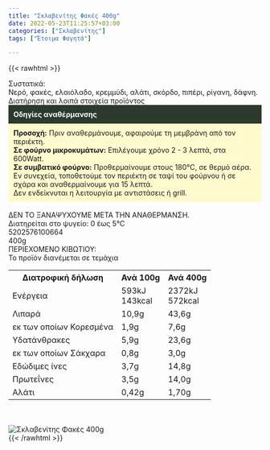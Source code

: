 ```yaml
---
title: "Σκλαβενίτης Φακές 400g"
date: 2022-05-23T11:25:57+03:00
categories: ["Σκλαβενίτης"]
tags: ["Έτοιμα Φαγητά"]

---
```

{{< rawhtml >}}

<div class="sload473"><div class="product"><div id="sistatika">Συστατικά:</div><div class="alltext">Νερό, φακές, ελαιόλαδο, κρεμμύδι, αλάτι, σκόρδο, πιπέρι, ρίγανη, δάφνη.</div><div id="loipa">Διατήρηση και λοιπά στοιχεία προϊόντος</div><div class="alltext"><div style="background:#2b3a2d;padding:10px;color:#fff"><b>Οδηγίες αναθέρμανσης</b></div><div style="background:#ffface;padding:10px;"><b>Προσοχή:</b> Πριν αναθερμάνουμε, αφαιρούμε τη μεμβράνη από τον περιέκτη.<br><b>Σε φούρνο μικροκυμάτων:</b> Επιλέγουμε χρόνο 2 - 3 λεπτά, στα 600Watt.<br><b>Σε συμβατικό φούρνο:</b> Προθερμαίνουμε στους 180°C, σε θερμό αέρα. Εν συνεχεία, τοποθετούμε τον περιέκτη σε ταψί του φούρνου ή σε σχάρα και αναθερμαίνουμε για 15 λεπτά.<br>Δεν ενδείκνυται η λειτουργία με αντιστάσεις ή grill.</div><br>ΔΕΝ ΤΟ ΞΑΝΑΨΥΧΟΥΜΕ ΜΕΤΑ ΤΗΝ ΑΝΑΘΕΡΜΑΝΣΗ.<br>Διατηρείται στο ψυγείο: 0 έως 5°C<br></div><div id="barcode"><div id="barimage1"></div><span id="bartext">5202576100664</span></div><div id="varos"><div id="varosimage1"></div><span id="varostext">400g</span></div><div id="kivotio">ΠΕΡΙΕΧΟΜΕΝΟ ΚΙΒΩΤΙΟΥ:<br>Το προϊόν διανέμεται σε τεμάχια</div><div class="tabout"><table id="diatable"><tbody><tr><th>Διατροφική δήλωση</th><th>Ανά 100g</th><th>Ανά 400g</th></tr><tr><td class="texr2">Ενέργεια</td><td class="texr">593kJ<br>143kcal</td><td class="texr">2372kJ<br>572kcal</td></tr><tr><td class="texr2">Λιπαρά</td><td class="texr">10,9g</td><td class="texr">43,6g</td></tr><tr><td class="gray">εκ των οποίων Κορεσµένα</td><td class="gray2">1,9g</td><td class="gray2">7,6g</td></tr><tr><td class="texr2">Yδατάνθρακες</td><td class="texr">5,9g</td><td class="texr">23,6g</td></tr><tr><td class="gray">εκ των οποίων Σάκχαρα</td><td class="gray2">0,8g</td><td class="gray2">3,0g</td></tr><tr><td class="texr2">Eδώδιμες ίνες</td><td class="texr">3,7g</td><td class="texr">14,8g</td></tr><tr><td class="texr2">Πρωτεΐνες</td><td class="texr">3,5g</td><td class="texr">14,0g</td></tr><tr><td class="texr2">Αλάτι</td><td class="texr">0,42g</td><td class="texr">1,70g</td></tr></tbody></table></div><br><br><div class="pimg"><img alt="Σκλαβενίτης Φακές 400g" title="Σκλαβενίτης Φακές 400g" src="/media/images/sklavenitis-fakes-400g.jpg"></div></div></div>
{{< /rawhtml >}}


